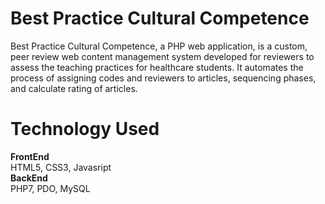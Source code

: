 # Best Practice Cultural Competence

Best Practice Cultural Competence, a PHP web application, is a custom, peer review web content management system developed for reviewers to assess the teaching practices for healthcare students. It automates the process of assigning codes and reviewers to articles, sequencing phases, and calculate rating of articles.


# Technology Used
<b>FrontEnd</b> <br />
HTML5, CSS3, Javasript <br />
<b>BackEnd</b> <br />
PHP7, PDO, MySQL <br />
